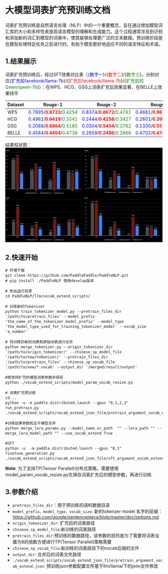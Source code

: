 # 大模型词表扩充预训练文档

词表扩充预训练是自然语言处理（NLP）中的一个重要概念，旨在通过增加模型词汇库的大小和多样性来提高语言模型的理解和生成能力。这个过程通常涉及到识别和添加新的词汇到模型的词表中，使其能够处理更广泛的文本数据。预训练阶段是在模型处理特定任务之前进行的，有助于模型更好地适应不同的语言特征和术语。

## 1.结果展示
词表扩充预训练后，经过SFT效果对比表（{<font color=Blue>数字一</font>}/{<font color=Red>数字二</font>}/{<font color=Green>数字三</font>}，分别对应{<font color=Blue>扩充前facebook/llama-7b</font>}/{<font color=Red>扩充后facebook/llama-7b</font>}/{<font color=Green>扩充前的Qwen/qwen-7b</font>}）：在WPS、HCG、GSG上词表扩充后效果显著，在BELLE上效果持平


| Dataset | Rouge-1 | Rouge-2 | Rouge-L | BLEU-4 |
| --- | --- | --- | --- | --- |
|WPS|<font color=Blue>0.7895</font>/<font color=Red>**0.8723**</font>/<font color=Green>0.4254</font>|<font color=Blue>0.8374</font>/<font color=Red>**0.8672**</font>/<font color=Green>0.4761</font>|<font color=Blue>0.4661</font>/<font color=Red>**0.9673**</font>/<font color=Green>0.3572</font>|<font color=Blue>0.9080</font>/<font color=Red>**0.9146**</font>/<font color=Green>0.5687</font>|
|HCG|<font color=Blue>0.4962</font>/<font color=Red>**0.6419**</font>/<font color=Green>0.5541</font>|<font color=Blue>0.2444</font>/<font color=Red>**0.4258**</font>/<font color=Green>0.3427</font>|<font color=Blue>0.2601</font>/<font color=Red>**0.3958**</font>/<font color=Green>0.2137</font>|<font color=Blue>0.1939</font>/<font color=Red>**0.3333**</font>/<font color=Green>0.1478</font>|
|GSG|<font color=Blue>0.2088</font>/<font color=Red>**0.6864**</font>/<font color=Green>0.5185</font>|<font color=Blue>0.0304</font>/<font color=Red>**0.5404**</font>/<font color=Green>0.3762</font>|<font color=Blue>0.1330</font>/<font color=Red>**0.5573**</font>/<font color=Green>0.3293</font>|<font color=Blue>0.0095</font>/<font color=Red>**0.5229**</font>/<font color=Green>0.2771</font>|
|BELLE|<font color=Blue>0.4584</font>/<font color=Red>**0.4454**</font>/<font color=Green>0.4738</font>|<font color=Blue>0.2659</font>/<font color=Red>**0.2486**</font>/<font color=Green>0.2666</font>|<font color=Blue>0.4702</font>/<font color=Red>**0.4746**</font>/<font color=Green>0.2785</font>|<font color=Blue>0.2400</font>/<font color=Red>**0.2203**</font>/<font color=Green>0.1768</font>|

结果柱状图：
![avatar](./vocab_extend_results.png)

## 2.快速开始
```shell
# 环境下载
git clone https://github.com/PaddlePaddle/PaddleNLP.git
# pip install ./PaddleNLP 使用develop版本

# 到达运行目录
cd PaddleNLP/llm/vocab_extend_scripts/

# 训练新的Tokenizer
python train_tokenizer_model.py --pretrain_files_dir '/path/to/pretrain_files' --model_prefix 'the_name_of_the_tokenizer_model_prefix' --model_type 'the_model_type_used_for_training_tokenizer_model' --vocab_size 'a_number'

# 将训练的新的词表和原始词表进行合并
python merge_tokenizer.py --origin_tokenizer_dir '/path/to/origin_tokenizer/' --chinese_sp_model_file '/path/to/new/tokenizer/' --pretrain_files_dir '/path/to/pretrain_files' --chinese_sp_vocab_file '/path/to/new/*.vocab' --output_dir '/merged/result/output'

#修改待扩充的模型词表参数并保存
python ./vocab_extend_scripts/model_param_vocab_resize.py

# 词表扩充预训练
cd ..
python -u -m paddle.distributed.launch --gpus "0,1,2,3" run_pretrain.py ./vocab_extend_scripts/vocab_extend_json_file/pretrain_argument_vocab_extend.json

#训练结果参数和主干模型合并
python merge_lora_params.py --model_name_or_path  "" --lora_path "" --merge_lora_model_path "" --use_vocab_extend True

#SFT
python -u  -m paddle.distributed.launch --gpus "0,1" finetune_generation.py ./vocab_extend_scripts/vocab_extend_json_file/sft_argument_vocab_extend.json
```
**Note**: 为了支持TP(Tensor Parallel)分布式策略，需要使用model_param_vocab_resize.py先保存词表扩充后的模型参数，再进行训练

## 3.参数介绍
- `pretrain_files_dir`：用于预训练的语料数据目录
- `model_prefix、model_type、vocab_size`: 新的tokenzer model 名字的前缀：https://github.com/google/sentencepiece/blob/master/doc/options.md
- `origin_tokenizer_dir`: 扩充前的词表路径
- `chinese_sp_model_file`:新训练的词表路径
- `pretrain_files_dir`:预训练的数据路径，该参数的目的是为了需要将词表设置为8的倍数方便进行TP(Tensor Parallel)策略需要
- `chinese_sp_vocab_file`:新训练的词表路径下的vocab后缀的文件
- `output_dir`: 合并后的词表文件路径
- `./vocab_extend_scripts/vocab_extend_json_file/pretrain_argument_vocab_extend.json`: 预训练json参数配置文件基于llm/llama/下的json文件修改

